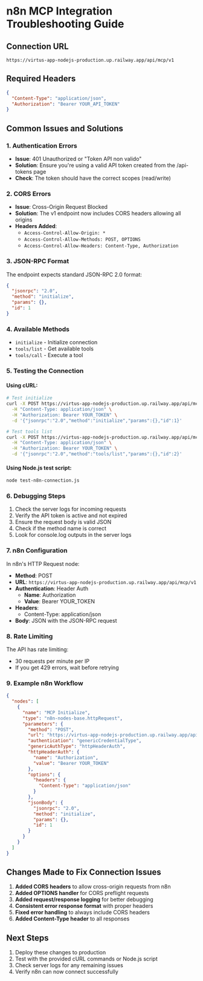 # n8n MCP Integration Troubleshooting Guide

## Connection URL
```
https://virtus-app-nodejs-production.up.railway.app/api/mcp/v1
```

## Required Headers
```json
{
  "Content-Type": "application/json",
  "Authorization": "Bearer YOUR_API_TOKEN"
}
```

## Common Issues and Solutions

### 1. Authentication Errors
- **Issue**: 401 Unauthorized or "Token API non valido"
- **Solution**: Ensure you're using a valid API token created from the /api-tokens page
- **Check**: The token should have the correct scopes (read/write)

### 2. CORS Errors
- **Issue**: Cross-Origin Request Blocked
- **Solution**: The v1 endpoint now includes CORS headers allowing all origins
- **Headers Added**:
  - `Access-Control-Allow-Origin: *`
  - `Access-Control-Allow-Methods: POST, OPTIONS`
  - `Access-Control-Allow-Headers: Content-Type, Authorization`

### 3. JSON-RPC Format
The endpoint expects standard JSON-RPC 2.0 format:
```json
{
  "jsonrpc": "2.0",
  "method": "initialize",
  "params": {},
  "id": 1
}
```

### 4. Available Methods
- `initialize` - Initialize connection
- `tools/list` - Get available tools
- `tools/call` - Execute a tool

### 5. Testing the Connection

#### Using cURL:
```bash
# Test initialize
curl -X POST https://virtus-app-nodejs-production.up.railway.app/api/mcp/v1 \
  -H "Content-Type: application/json" \
  -H "Authorization: Bearer YOUR_TOKEN" \
  -d '{"jsonrpc":"2.0","method":"initialize","params":{},"id":1}'

# Test tools list
curl -X POST https://virtus-app-nodejs-production.up.railway.app/api/mcp/v1 \
  -H "Content-Type: application/json" \
  -H "Authorization: Bearer YOUR_TOKEN" \
  -d '{"jsonrpc":"2.0","method":"tools/list","params":{},"id":2}'
```

#### Using Node.js test script:
```bash
node test-n8n-connection.js
```

### 6. Debugging Steps
1. Check the server logs for incoming requests
2. Verify the API token is active and not expired
3. Ensure the request body is valid JSON
4. Check if the method name is correct
5. Look for console.log outputs in the server logs

### 7. n8n Configuration
In n8n's HTTP Request node:
- **Method**: POST
- **URL**: `https://virtus-app-nodejs-production.up.railway.app/api/mcp/v1`
- **Authentication**: Header Auth
  - **Name**: Authorization
  - **Value**: Bearer YOUR_TOKEN
- **Headers**:
  - Content-Type: application/json
- **Body**: JSON with the JSON-RPC request

### 8. Rate Limiting
The API has rate limiting:
- 30 requests per minute per IP
- If you get 429 errors, wait before retrying

### 9. Example n8n Workflow
```json
{
  "nodes": [
    {
      "name": "MCP Initialize",
      "type": "n8n-nodes-base.httpRequest",
      "parameters": {
        "method": "POST",
        "url": "https://virtus-app-nodejs-production.up.railway.app/api/mcp/v1",
        "authentication": "genericCredentialType",
        "genericAuthType": "httpHeaderAuth",
        "httpHeaderAuth": {
          "name": "Authorization",
          "value": "Bearer YOUR_TOKEN"
        },
        "options": {
          "headers": {
            "Content-Type": "application/json"
          }
        },
        "jsonBody": {
          "jsonrpc": "2.0",
          "method": "initialize",
          "params": {},
          "id": 1
        }
      }
    }
  ]
}
```

## Changes Made to Fix Connection Issues

1. **Added CORS headers** to allow cross-origin requests from n8n
2. **Added OPTIONS handler** for CORS preflight requests
3. **Added request/response logging** for better debugging
4. **Consistent error response format** with proper headers
5. **Fixed error handling** to always include CORS headers
6. **Added Content-Type header** to all responses

## Next Steps
1. Deploy these changes to production
2. Test with the provided cURL commands or Node.js script
3. Check server logs for any remaining issues
4. Verify n8n can now connect successfully